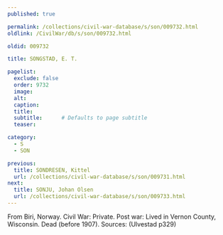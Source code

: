 ```yaml
---
published: true

permalink: /collections/civil-war-database/s/son/009732.html
oldlink: /CivilWar/db/s/son/009732.html

oldid: 009732

title: SONGSTAD, E. T.

pagelist:
  exclude: false
  order: 9732
  image: 
  alt:
  caption:
  title:
  subtitle:      # Defaults to page subtitle
  teaser:

category: 
  - S 
  - SON

previous:
  title: SONDRESEN, Kittel
  url: /collections/civil-war-database/s/son/009731.html  
next:
  title: SONJU, Johan Olsen
  url: /collections/civil-war-database/s/son/009733.html   
---
```

From Biri, Norway. Civil War: Private. Post war: Lived in Vernon County, Wisconsin. Dead (before 1907). Sources: (Ulvestad p329)